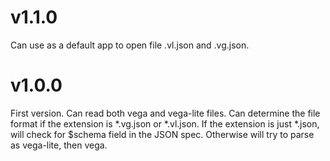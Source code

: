 # v1.1.0

Can use as a default app to open file .vl.json and .vg.json.

# v1.0.0

First version. Can read both vega and vega-lite files.
Can determine the file format if the extension is *.vg.json or *.vl.json.
If the extension is just *.json, will check for $schema field in the JSON spec.
Otherwise will try to parse as vega-lite, then vega.